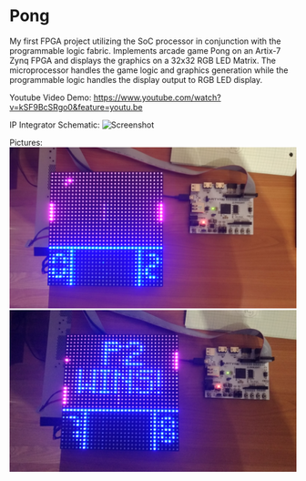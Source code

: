 # Pong

My first FPGA project utilizing the SoC processor in conjunction with the programmable logic fabric.
Implements arcade game Pong on an Artix-7 Zynq FPGA and displays the graphics on a 32x32 RGB LED Matrix.
The microprocessor handles the game logic and graphics generation while the programmable logic handles the display output to RGB LED display.

Youtube Video Demo: https://www.youtube.com/watch?v=kSF9BcSRgo0&feature=youtu.be

IP Integrator Schematic:
![Screenshot](IP_Integrator.PNG)

Pictures:
![Screenshot](picture_1.jpg)
![Screenshot](picture_0.jpg)
